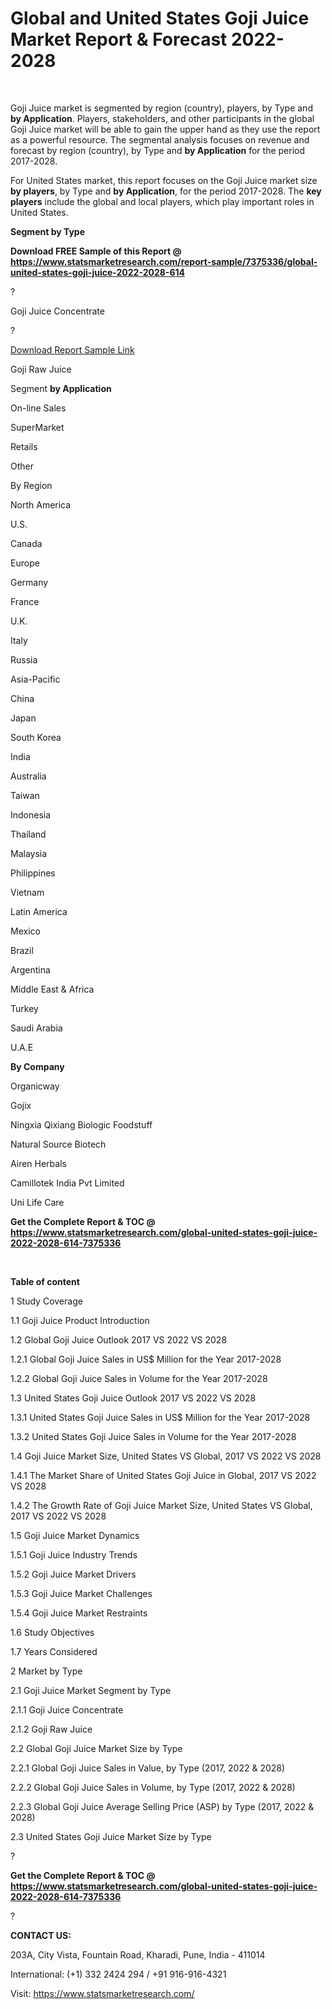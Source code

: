 <h1>Global and United States Goji Juice Market Report & Forecast 2022-2028</h1><br/><p>Goji Juice market is segmented by region (country), players, by Type and <strong>by Application</strong>. Players, stakeholders, and other participants in the global Goji Juice market will be able to gain the upper hand as they use the report as a powerful resource. The segmental analysis focuses on revenue and forecast by region (country), by Type and <strong>by Application</strong> for the period 2017-2028.</p>
 
 
 
 <p>For United States market, this report focuses on the Goji Juice market size <strong>by players</strong>, by Type and <strong>by Application</strong>, for the period 2017-2028. The <strong>key players</strong> include the global and local players, which play important roles in United States.</p>
 
 
 
 <p><strong>Segment by Type</strong></p>
 
 
 
 <div><b>Download FREE Sample of this Report @ <a href="https://www.statsmarketresearch.com/download-free-sample/7375336/global-united-states-goji-juice-2022-2028-614">https://www.statsmarketresearch.com/report-sample/7375336/global-united-states-goji-juice-2022-2028-614</a></b></div>
 
 
 
 <p>? </p>
 
 
 
 <p>Goji Juice Concentrate</p>
 
 
 
 <p>? </p>
 
 
 
 <p><a href="https://www.statsmarketresearch.com/download-free-sample/7375336/global-united-states-goji-juice-2022-2028-614">Download Report Sample Link</a></p>
 
 
 
 <p>Goji Raw Juice</p>
 
 
 
 <p>Segment <strong>by Application</strong></p>
 
 
 
 <p>On-line Sales</p>
 
 
 
 <p>SuperMarket</p>
 
 
 
 <p>Retails</p>
 
 
 
 <p>Other</p>
 
 
 
 <p>By Region</p>
 
 
 
 <p>North America</p>
 
 
 
 <p>U.S.</p>
 
 
 
 <p>Canada</p>
 
 
 
 <p>Europe</p>
 
 
 
 <p>Germany</p>
 
 
 
 <p>France</p>
 
 
 
 <p>U.K.</p>
 
 
 
 <p>Italy</p>
 
 
 
 <p>Russia</p>
 
 
 
 <p>Asia-Pacific</p>
 
 
 
 <p>China</p>
 
 
 
 <p>Japan</p>
 
 
 
 <p>South Korea</p>
 
 
 
 <p>India</p>
 
 
 
 <p>Australia</p>
 
 
 
 <p>Taiwan</p>
 
 
 
 <p>Indonesia</p>
 
 
 
 <p>Thailand</p>
 
 
 
 <p>Malaysia</p>
 
 
 
 <p>Philippines</p>
 
 
 
 <p>Vietnam</p>
 
 
 
 <p>Latin America</p>
 
 
 
 <p>Mexico</p>
 
 
 
 <p>Brazil</p>
 
 
 
 <p>Argentina</p>
 
 
 
 <p>Middle East & Africa</p>
 
 
 
 <p>Turkey</p>
 
 
 
 <p>Saudi Arabia</p>
 
 
 
 <p>U.A.E</p>
 
 
 
 <p><strong>By Company</strong></p>
 
 
 
 <p>Organicway</p>
 
 
 
 <p>Gojix</p>
 
 
 
 <p>Ningxia Qixiang Biologic Foodstuff</p>
 
 
 
 <p>Natural Source Biotech</p>
 
 
 
 <p>Airen Herbals</p>
 
 
 
 <p>Camillotek India Pvt Limited</p>
 
 
 
 <p>Uni Life Care</p>
 
 
 
 <div><b>Get the Complete Report & TOC @ <a href="https://www.statsmarketresearch.com/global-united-states-goji-juice-2022-2028-614-7375336">https://www.statsmarketresearch.com/global-united-states-goji-juice-2022-2028-614-7375336</a></b></div>
 
 
 
 <p><br />
 
 <b>Table of content</b></p>
 
 
 
 <p>1 Study Coverage<br />
 
 1.1 Goji Juice Product Introduction<br />
 
 1.2 Global Goji Juice Outlook 2017 VS 2022 VS 2028<br />
 
 1.2.1 Global Goji Juice Sales in US$ Million for the Year 2017-2028<br />
 
 1.2.2 Global Goji Juice Sales in Volume for the Year 2017-2028<br />
 
 1.3 United States Goji Juice Outlook 2017 VS 2022 VS 2028<br />
 
 1.3.1 United States Goji Juice Sales in US$ Million for the Year 2017-2028<br />
 
 1.3.2 United States Goji Juice Sales in Volume for the Year 2017-2028<br />
 
 1.4 Goji Juice Market Size, United States VS Global, 2017 VS 2022 VS 2028<br />
 
 1.4.1 The Market Share of United States Goji Juice in Global, 2017 VS 2022 VS 2028<br />
 
 1.4.2 The Growth Rate of Goji Juice Market Size, United States VS Global, 2017 VS 2022 VS 2028<br />
 
 1.5 Goji Juice Market Dynamics<br />
 
 1.5.1 Goji Juice Industry Trends<br />
 
 1.5.2 Goji Juice Market Drivers<br />
 
 1.5.3 Goji Juice Market Challenges<br />
 
 1.5.4 Goji Juice Market Restraints<br />
 
 1.6 Study Objectives<br />
 
 1.7 Years Considered<br />
 
 2 Market by Type<br />
 
 2.1 Goji Juice Market Segment by Type<br />
 
 2.1.1 Goji Juice Concentrate<br />
 
 2.1.2 Goji Raw Juice<br />
 
 2.2 Global Goji Juice Market Size by Type<br />
 
 2.2.1 Global Goji Juice Sales in Value, by Type (2017, 2022 & 2028)<br />
 
 2.2.2 Global Goji Juice Sales in Volume, by Type (2017, 2022 & 2028)<br />
 
 2.2.3 Global Goji Juice Average Selling Price (ASP) by Type (2017, 2022 & 2028)<br />
 
 2.3 United States Goji Juice Market Size by Type<br />
 
 ? </p>
 
 
 
 <div><b>Get the Complete Report & TOC @ <a href="https://www.statsmarketresearch.com/global-united-states-goji-juice-2022-2028-614-7375336">https://www.statsmarketresearch.com/global-united-states-goji-juice-2022-2028-614-7375336</a></b></div>
 
 
 
 <p>? </p>
 
 
 
 <p><b>CONTACT US:</b><br />
 
 203A, City Vista, Fountain Road, Kharadi, Pune, India - 411014<br />
 
 International: (+1) 332 2424 294 / +91 916-916-4321<br />
 
 Visit: <a href="https://www.statsmarketresearch.com/">https://www.statsmarketresearch.com/</a></p>